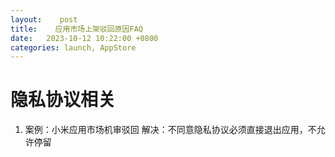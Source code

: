 ```yaml
---
layout:    post
title:    应用市场上架驳回原因FAQ
date:   2023-10-12 10:22:00 +0800
categories: launch, AppStore
---
```


# 隐私协议相关
1. 案例：小米应用市场机审驳回
解决：不同意隐私协议必须直接退出应用，不允许停留
